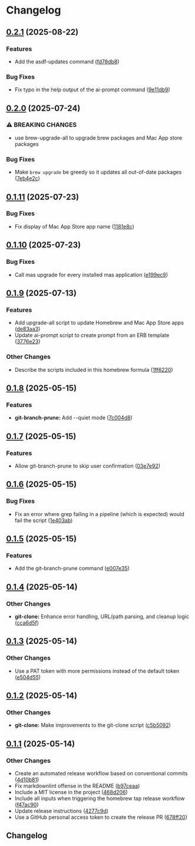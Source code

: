 # Changelog

## [0.2.1](https://github.com/jcouball/scripts/compare/v0.2.0...v0.2.1) (2025-08-22)


### Features

* Add the asdf-updates command ([fd78db8](https://github.com/jcouball/scripts/commit/fd78db817b0b094ef9eec69c5a5b98f135ac744e))


### Bug Fixes

* Fix typo in the help output of the ai-prompt command ([9e11db9](https://github.com/jcouball/scripts/commit/9e11db9105ad2b4534b0946cc58087d0c43a5433))

## [0.2.0](https://github.com/jcouball/scripts/compare/v0.1.11...v0.2.0) (2025-07-24)


### ⚠ BREAKING CHANGES

* use brew-upgrade-all to upgrade brew packages and Mac App store packages

### Bug Fixes

* Make `brew upgrade` be greedy so it updates all out-of-date packages ([7eb4e2c](https://github.com/jcouball/scripts/commit/7eb4e2c2fbe32e231abc223fd054a5c867e5956d))

## [0.1.11](https://github.com/jcouball/scripts/compare/v0.1.10...v0.1.11) (2025-07-23)


### Bug Fixes

* Fix display of Mac App Store app name ([1181e8c](https://github.com/jcouball/scripts/commit/1181e8c0cec3cf3e5ea707091dae6270e2f20a12))

## [0.1.10](https://github.com/jcouball/scripts/compare/v0.1.9...v0.1.10) (2025-07-23)


### Bug Fixes

* Call mas upgrade for every installed mas application ([e199ec9](https://github.com/jcouball/scripts/commit/e199ec9aa00d1933a64bc1dcf4ad412262ddceb2))

## [0.1.9](https://github.com/jcouball/scripts/compare/v0.1.8...v0.1.9) (2025-07-13)


### Features

* Add upgrade-all script to update Homebrew and Mac App Store apps ([de83aa3](https://github.com/jcouball/scripts/commit/de83aa3820baa3dffa6fad62c4fbaf5826da1576))
* Update ai-prompt script to create prompt from an ERB template ([3776e23](https://github.com/jcouball/scripts/commit/3776e23b512a62e8567eb90a23d1089aedce8c16))


### Other Changes

* Describe the scripts included in this homebrew formula ([1ff6220](https://github.com/jcouball/scripts/commit/1ff6220cf681615fc203dfd0c0ed9336a4c06b15))

## [0.1.8](https://github.com/jcouball/scripts/compare/v0.1.7...v0.1.8) (2025-05-15)


### Features

* **git-branch-prune:** Add --quiet mode ([7c004d8](https://github.com/jcouball/scripts/commit/7c004d84656bf593288319f81d80618762b79b8b))

## [0.1.7](https://github.com/jcouball/scripts/compare/v0.1.6...v0.1.7) (2025-05-15)


### Features

* Allow git-branch-prune to skip user confirmation ([03e7e92](https://github.com/jcouball/scripts/commit/03e7e9209d4d1c4ecca0b037535a72d797fee021))

## [0.1.6](https://github.com/jcouball/scripts/compare/v0.1.5...v0.1.6) (2025-05-15)


### Bug Fixes

* Fix an error where grep failing in a pipeline (which is expected) would fail the script ([1e403ab](https://github.com/jcouball/scripts/commit/1e403aba2f2ed2f05d6b3e1e046ac8c27f9f47c6))

## [0.1.5](https://github.com/jcouball/scripts/compare/v0.1.4...v0.1.5) (2025-05-15)


### Features

* Add the git-branch-prune command ([e007e35](https://github.com/jcouball/scripts/commit/e007e354e1544f0fea59048ba894e608104765bd))

## [0.1.4](https://github.com/jcouball/scripts/compare/v0.1.3...v0.1.4) (2025-05-14)


### Other Changes

* **git-clone:** Enhance error handling, URL/path parsing, and cleanup logic ([cca6d5f](https://github.com/jcouball/scripts/commit/cca6d5f26e7e64893bbd3101bee3f1980e60d66a))

## [0.1.3](https://github.com/jcouball/scripts/compare/v0.1.2...v0.1.3) (2025-05-14)


### Other Changes

* Use a PAT token with more permissions instead of the default token ([e504d55](https://github.com/jcouball/scripts/commit/e504d559e381f03ba517eb1f8bbe9d1b7b78b19c))

## [0.1.2](https://github.com/jcouball/scripts/compare/v0.1.1...v0.1.2) (2025-05-14)


### Other Changes

* **git-clone:** Make improvements to the git-clone script ([c5b5092](https://github.com/jcouball/scripts/commit/c5b50923a4d7b7e97edbc7d0f9724af9f4dc2e49))

## [0.1.1](https://github.com/jcouball/scripts/compare/v0.1.0...v0.1.1) (2025-05-14)


### Other Changes

* Create an automated release workflow based on conventional commits ([4d10b81](https://github.com/jcouball/scripts/commit/4d10b812c72baf75af7a0a9e6ef7c6724ef22cc1))
* Fix markdownlint offense in the README ([b97ceaa](https://github.com/jcouball/scripts/commit/b97ceaa1f68b4c3e94446bec64657bf9b758c714))
* Include a MIT license in the project ([468d206](https://github.com/jcouball/scripts/commit/468d206df7f115b5b7d05fe130273fd4f71994ca))
* Include all inputs when triggering the homebrew tap release workflow ([f47ac90](https://github.com/jcouball/scripts/commit/f47ac90d8d53dc0725171c67347aa46312d8ebc1))
* Update release instructions ([4277c9d](https://github.com/jcouball/scripts/commit/4277c9d2a0eb513fc6504424fc2548643c37d0e2))
* Use a GitHub personal access token to create the release PR ([678ff20](https://github.com/jcouball/scripts/commit/678ff20a1e4f1141216baf6a7c1b4439114cabe0))

## Changelog
